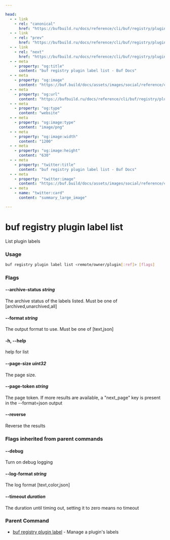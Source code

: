 ```yaml
---

head:
  - - link
    - rel: "canonical"
      href: "https://bufbuild.ru/docs/reference/cli/buf/registry/plugin/label/list/"
  - - link
    - rel: "prev"
      href: "https://bufbuild.ru/docs/reference/cli/buf/registry/plugin/label/info/"
  - - link
    - rel: "next"
      href: "https://bufbuild.ru/docs/reference/cli/buf/registry/plugin/label/unarchive/"
  - - meta
    - property: "og:title"
      content: "buf registry plugin label list - Buf Docs"
  - - meta
    - property: "og:image"
      content: "https://buf.build/docs/assets/images/social/reference/cli/buf/registry/plugin/label/list.png"
  - - meta
    - property: "og:url"
      content: "https://bufbuild.ru/docs/reference/cli/buf/registry/plugin/label/list/"
  - - meta
    - property: "og:type"
      content: "website"
  - - meta
    - property: "og:image:type"
      content: "image/png"
  - - meta
    - property: "og:image:width"
      content: "1200"
  - - meta
    - property: "og:image:height"
      content: "630"
  - - meta
    - property: "twitter:title"
      content: "buf registry plugin label list - Buf Docs"
  - - meta
    - property: "twitter:image"
      content: "https://buf.build/docs/assets/images/social/reference/cli/buf/registry/plugin/label/list.png"
  - - meta
    - name: "twitter:card"
      content: "summary_large_image"

---
```


# buf registry plugin label list

List plugin labels

### Usage

```sh
buf registry plugin label list <remote/owner/plugin[:ref]> [flags]
```

### Flags

#### \--archive-status _string_

The archive status of the labels listed. Must be one of \[archived,unarchived,all\]

#### \--format _string_

The output format to use. Must be one of \[text,json\]

#### \-h, --help

help for list

#### \--page-size _uint32_

The page size.

#### \--page-token _string_

The page token. If more results are available, a "next_page" key is present in the --format=json output

#### \--reverse

Reverse the results

### Flags inherited from parent commands

#### \--debug

Turn on debug logging

#### \--log-format _string_

The log format \[text,color,json\]

#### \--timeout _duration_

The duration until timing out, setting it to zero means no timeout

### Parent Command

- [buf registry plugin label](../) - Manage a plugin's labels
